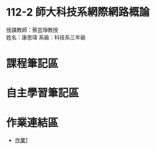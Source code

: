# 112-2 師大科技系網際網路概論 
授課教師：蔡芸琤教授  
姓名：康恩瑋 
系級：科技系三年級

# 課程筆記區

# 自主學習筆記區

# 作業連結區
*  [作業1](https://kang111014.github.io/kanginthub/)
